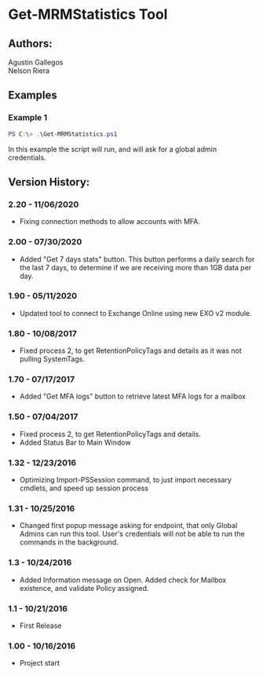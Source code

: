 ﻿# Get-MRMStatistics Tool

## Authors:  
Agustin Gallegos  
Nelson Riera  

## Examples  
### Example 1  
```powershell
PS C:\> .\Get-MRMStatistics.ps1
```
In this example the script will run, and will ask for a global admin credentials.  

## Version History:  

### 2.20 - 11/06/2020  
 - Fixing connection methods to allow accounts with MFA.   
### 2.00 - 07/30/2020
 - Added "Get 7 days stats" button. This button performs a daily search for the last 7 days, to determine if we are receiving more than 1GB data per day. 
### 1.90 - 05/11/2020
 - Updated tool to connect to Exchange Online using new EXO v2 module.
### 1.80 - 10/08/2017
 - Fixed process 2, to get RetentionPolicyTags and details as it was not pulling SystemTags.
### 1.70 - 07/17/2017
 - Added "Get MFA logs" button to retrieve latest MFA logs for a mailbox
### 1.50 - 07/04/2017
 - Fixed process 2, to get RetentionPolicyTags and details.
 - Added Status Bar to Main Window
### 1.32 - 12/23/2016
 - Optimizing Import-PSSession command, to just import necessary cmdlets, and speed up session process
### 1.31 - 10/25/2016
 - Changed first popup message asking for endpoint, that only Global Admins can run this tool. User's credentials will not be able to run the commands in the background.
### 1.3  - 10/24/2016
 - Added Information message on Open. Added check for Mailbox existence, and validate Policy assigned.    
### 1.1  - 10/21/2016
 - First Release
###	1.00 - 10/16/2016
 - Project start